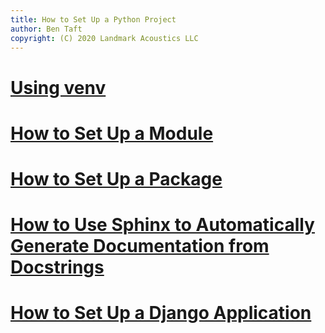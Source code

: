 ```yaml
---
title: How to Set Up a Python Project
author: Ben Taft
copyright: (C) 2020 Landmark Acoustics LLC
---
```


# [Using venv](./venv.md)

# [How to Set Up a Module](./module.md)

# [How to Set Up a Package](./package.md)

# [How to Use Sphinx to Automatically Generate Documentation from Docstrings](./documentation.md)

# [How to Set Up a Django Application](./django_app.md)
